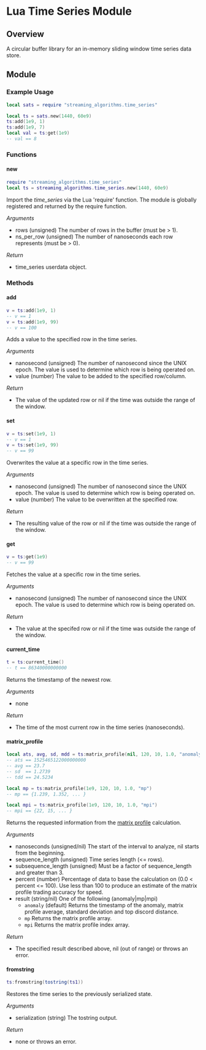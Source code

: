 # Lua Time Series Module

## Overview
A circular buffer library for an in-memory sliding window time series data
store.

## Module

### Example Usage
```lua
local sats = require "streaming_algorithms.time_series"

local ts = sats.new(1440, 60e9)
ts:add(1e9, 1)
ts:add(1e9, 7)
local val = ts:get(1e9)
-- val == 8
```
### Functions

#### new
```lua
require "streaming_algorithms.time_series"
local ts = streaming_algorithms.time_series.new(1440, 60e9)
```

Import the _time_series_ via the Lua 'require' function. The module is globally
registered and returned by the require function.

*Arguments*
- rows (unsigned) The number of rows in the buffer (must be > 1).
- ns_per_row (unsigned) The number of nanoseconds each row represents
  (must be > 0).

*Return*
- time_series userdata object.

### Methods

#### add
```lua
v = ts:add(1e9, 1)
-- v == 1
v = ts:add(1e9, 99)
-- v == 100
```

Adds a value to the specified row in the time series.

*Arguments*
- nanosecond (unsigned) The number of nanosecond since the UNIX epoch. The value
  is used to determine which row is being operated on.
- value (number) The value to be added to the specified row/column.

*Return*
- The value of the updated row or nil if the time was outside the range
  of the window.

#### set
```lua
v = ts:set(1e9, 1)
-- v == 1
v = ts:set(1e9, 99)
-- v == 99
```

Overwrites the value at a specific row in the time series.

*Arguments*
- nanosecond (unsigned) The number of nanosecond since the UNIX epoch. The value
  is used to determine which row is being operated on.
- value (number) The value to be overwritten at the specified row.

*Return*
- The resulting value of the row or nil if the time was outside the range
  of the window.

#### get
```lua
v = ts:get(1e9)
-- v == 99
```

Fetches the value at a specific row in the time series.

*Arguments*
- nanosecond (unsigned) The number of nanosecond since the UNIX epoch. The value
  is used to determine which row is being operated on.

*Return*
- The value at the specifed row or nil if the time was outside the range
  of the window.

#### current_time
```lua
t = ts:current_time()
-- t == 86340000000000

```

Returns the timestamp of the newest row.

*Arguments*
- none

*Return*
- The time of the most current row in the time series (nanoseconds).

#### matrix_profile
```lua
local ats, avg, sd, mdd = ts:matrix_profile(nil, 120, 10, 1.0, "anomaly")
-- ats == 1525465122000000000
-- avg == 23.7
-- sd  == 1.2739
-- tdd == 24.5234

local mp = ts:matrix_profile(1e9, 120, 10, 1.0, "mp")
-- mp == {1.239, 1.352, ... }

local mpi = ts:matrix_profile(1e9, 120, 10, 1.0, "mpi")
-- mpi == {22, 15, ... }

```

Returns the requested information from the
[matrix profile](http://www.cs.ucr.edu/~eamonn/MatrixProfile.html) calculation.

*Arguments*
- nanoseconds (unsigned/nil) The start of the interval to analyze, nil starts
  from the beginning.
- sequence_length (unsigned) Time series length (<= rows).
- subsequence_length (unsigned) Must be a factor of sequence_length and greater
  than 3.
- percent (number) Percentage of data to base the calculation on
  (0.0 < percent <= 100). Use less than 100 to produce an estimate of the
  matrix profile trading accuracy for speed.
- result (string/nil) One of the following (anomaly|mp|mpi)
  - `anomaly` (default) Returns the timestamp of the anomaly, matrix profile
  average, standard deviation and top discord distance.
  - `mp` Returns the matrix profile array.
  - `mpi` Returns the matrix profile index array.

*Return*
- The specified result described above, nil (out of range) or throws an error.

#### fromstring
```lua
ts:fromstring(tostring(ts1))
```

Restores the time series to the previously serialized state.

*Arguments*
- serialization (string) The tostring output.

*Return*
- none or throws an error.
